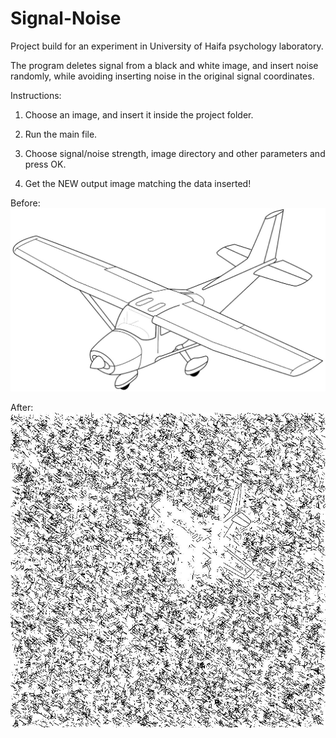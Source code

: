 # Signal-Noise

Project build for an experiment in University of Haifa psychology laboratory.

The program deletes signal from a black and white image, and insert noise randomly, while avoiding inserting noise in the original signal coordinates.

Instructions:

1. Choose an image, and insert it inside the project folder.

2. Run the main file.

3. Choose signal/noise strength, image directory and other parameters and press OK.

4. Get the NEW output image matching the data inserted!

Before:
![alt text](https://github.com/GabrielMandler/Signal-Noise/blob/master/pictures/airplane3.jpg?raw=true)


After:
![alt text](https://github.com/GabrielMandler/Signal-Noise/blob/master/pictures/airplaneFinal2.jpg?raw=true)

